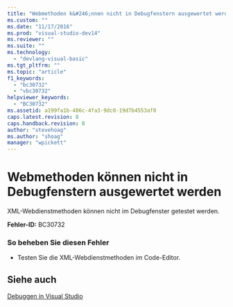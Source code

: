 ```yaml
---
title: "Webmethoden k&#246;nnen nicht in Debugfenstern ausgewertet werden | Microsoft Docs"
ms.custom: ""
ms.date: "11/17/2016"
ms.prod: "visual-studio-dev14"
ms.reviewer: ""
ms.suite: ""
ms.technology: 
  - "devlang-visual-basic"
ms.tgt_pltfrm: ""
ms.topic: "article"
f1_keywords: 
  - "bc30732"
  - "vbc30732"
helpviewer_keywords: 
  - "BC30732"
ms.assetid: a199fa1b-486c-4fa3-9dc0-19d7b4553af0
caps.latest.revision: 8
caps.handback.revision: 8
author: "stevehoag"
ms.author: "shoag"
manager: "wpickett"
---
```

# Webmethoden k&#246;nnen nicht in Debugfenstern ausgewertet werden
XML\-Webdienstmethoden können nicht im Debugfenster getestet werden.  
  
 **Fehler\-ID:** BC30732  
  
### So beheben Sie diesen Fehler  
  
-   Testen Sie die XML\-Webdienstmethoden im Code\-Editor.  
  
## Siehe auch  
 [Debuggen in Visual Studio](/visual-studio/debugger/debugging-in-visual-studio)